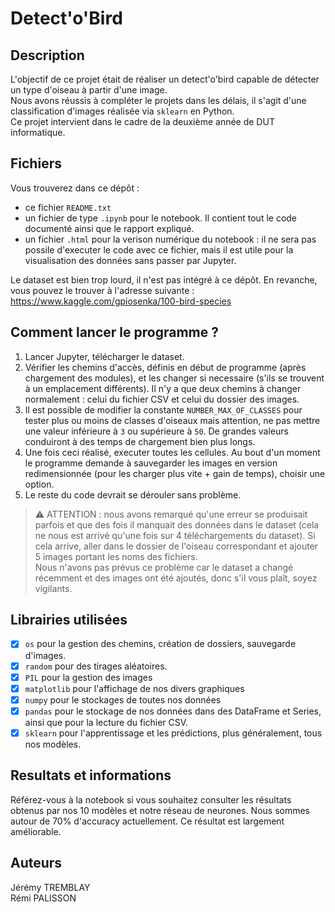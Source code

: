 # Detect'o'Bird
## Description
L'objectif de ce projet était de réaliser un detect'o'bird capable de détecter un type d'oiseau à partir d'une image.  
Nous avons réussis à compléter le projets dans les délais, il s'agit d'une classification d'images réalisée via `sklearn` en Python.  
Ce projet intervient dans le cadre de la deuxième année de DUT informatique.

## Fichiers
Vous trouverez dans ce dépôt :
* ce fichier `README.txt`
* un fichier de type `.ipynb` pour le notebook. Il contient tout le code documenté ainsi que le rapport expliqué.
* un fichier `.html` pour la verison numérique du notebook : il ne sera pas possile d'executer le code avec ce fichier, mais il est utile pour la visualisation des données sans passer par Jupyter. 

Le dataset est bien trop lourd, il n'est pas intégré à ce dépôt. En revanche, vous pouvez le trouver à l'adresse suivante : https://www.kaggle.com/gpiosenka/100-bird-species

## Comment lancer le programme ?
1. Lancer Jupyter, télécharger le dataset.
2. Vérifier les chemins d'accès, définis en début de programme (après chargement des modules), et les changer si necessaire (s'ils se trouvent à un emplacement différents). Il n'y a que deux chemins à changer normalement : celui du fichier CSV et celui du dossier des images.
3. Il est possible de modifier la constante `NUMBER_MAX_OF_CLASSES` pour tester plus ou moins de classes d'oiseaux mais attention, ne pas mettre une valeur inférieure à `3` ou supérieure à `50`. De grandes valeurs conduiront à des temps de chargement bien plus longs.
4. Une fois ceci réalisé, executer toutes les cellules. Au bout d'un moment le programme demande à sauvegarder les images en version redimensionnée (pour les charger plus vite + gain de temps), choisir une option.
5. Le reste du code devrait se dérouler sans problème.

> ⚠️ ATTENTION : nous avons remarqué qu'une erreur se produisait parfois et que des fois il manquait des données dans le dataset (cela ne nous est arrivé qu'une fois sur 4 téléchargements du dataset). Si cela arrive, aller dans le dossier de l'oiseau correspondant et ajouter 5 images portant les noms des fichiers.  
Nous n'avons pas prévus ce problème car le dataset a changé récemment et des images ont été ajoutés, donc s'il vous plaît, soyez vigilants.

## Librairies utilisées
- [x] `os` pour la gestion des chemins, création de dossiers, sauvegarde d'images.
- [x] `random` pour des tirages aléatoires.
- [x] `PIL` pour la gestion des images
- [x] `matplotlib` pour l'affichage de nos divers graphiques
- [x] `numpy` pour le stockages de toutes nos données
- [x] `pandas` pour le stockage de nos données dans des DataFrame et Series, ainsi que pour la lecture du fichier CSV.
- [x] `sklearn` pour l'apprentissage et les prédictions, plus généralement, tous nos modèles.

## Resultats et informations

Référez-vous à la notebook si vous souhaitez consulter les résultats obtenus par nos 10 modèles et notre réseau de neurones. Nous sommes autour de 70% d'accuracy actuellement. Ce résultat est largement améliorable.

## Auteurs

Jérémy TREMBLAY  
Rémi PALISSON
